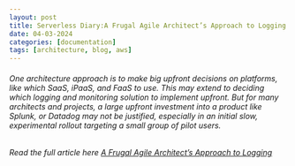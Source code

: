 ```yaml
---
layout: post
title: Serverless Diary:A Frugal Agile Architect’s Approach to Logging
date: 04-03-2024
categories: [documentation]
tags: [architecture, blog, aws]
---
```


###### One architecture approach is to make big upfront decisions on platforms, like which SaaS, iPaaS, and FaaS to use. This may extend to deciding which logging and monitoring solution to implement upfront. But for many architects and projects, a large upfront investment into a product like Splunk, or Datadog may not be justified, especially in an initial slow, experimental rollout targeting a small group of pilot users.

###### Read the full article here [A Frugal Agile Architect’s Approach to Logging](https://kothiyal-anuj.medium.com/serverless-diary-a-frugal-agile-architects-approach-to-logging-a6feb2f5aa30)



